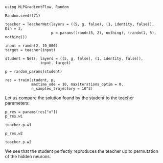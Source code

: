 ```@example teacherstudent
using MLPGradientFlow, Random

Random.seed!(71)

teacher = TeacherNet(layers = ((5, g, false), (1, identity, false)), Din = 2,
                     p = params((randn(5, 2), nothing), (randn(1, 5), nothing)))

input = randn(2, 10_000)
target = teacher(input)

student = Net(; layers = ((5, g, false), (1, identity, false)),
                input, target)

p = random_params(student)

res = train(student, p,
            maxtime_ode = 10, maxiterations_optim = 0,
            n_samples_trajectory = 10^3)
```

Let us compare the solution found by the student to the teacher parameters:

```@example teacherstudent
p_res = params(res["x"])
p_res.w1
```
```@example teacherstudent
teacher.p.w1
```

```@example teacherstudent
p_res.w2
```

```@example teacherstudent
teacher.p.w2
```

We see that the student perfectly reproduces the teacher up to permutation of the hidden neurons.
